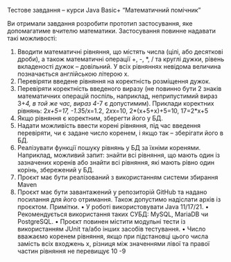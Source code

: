 Тестове завдання – курси Java Basic+
“Математичний помічник”

Ви отримали завдання розробити прототип застосування, яке допомагатиме
вчителю математики. Застосування повинне надавати такі можливості:
1. Вводити математичні рівняння, що містять числа (цілі, або десяткові дроби), а
також математичні операції +, -, *, / та круглі дужки, рівень вкладеності дужок
– довільний. У всіх рівняннях невідома величина позначається англійською
літерою x.
2. Перевіряти введене рівняння на коректність розміщення дужок.
3. Перевіряти коректність введеного виразу (не повинно бути 2 знаків
математичних операцій поспіль, наприклад, неприпустимий вираз 3+*4, в той
же час, вираз 4*-7 є допустимим).
Приклади коректних рівнянь:
2*x+5=17, -1.3*5/x=1.2, 2*x*x=10, 2*(x+5+х)+5=10, 17=2*x+5
1. Якщо рівняння є коректним, зберегти його у БД.
2. Надати можливість ввести корені рівняння, під час введення перевіряти, чи є
задане число коренем, і якщо так – зберігати його в БД.
3. Реалізувати функції пошуку рівнянь у БД за їхніми коренями. Наприклад,
можливий запит: знайти всі рівняння, що мають один із зазначених коренів або
знайти всі рівняння, які мають рівно один корінь, збережений у БД.
4. Проєкт має бути реалізований з використанням системи збирання Maven
5. Проєкт має бути завантажений у репозиторій GitHub та надано посилання для
його отримання. Також допустимо надіслати архів із проєктом.
Примітки.
• У роботі використовувати Java 11/17/21.
• Рекомендується використання таких СУБД: MySQL, MariaDB чи
PostgreSQL.
• Проєкт повинен містити модульні тести із використанням JUnit та/або
інших засобів тестування.
• Число вважаємо коренем рівняння, якщо при підстановці цього числа
замість всіх входжень x, різниця між значеннями лівої та правої частин
рівняння не перевищує 10 -9
